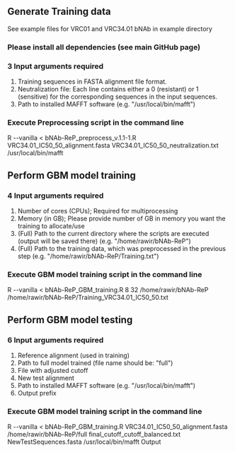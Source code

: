 ## Generate Training data
See example files for VRC01 and VRC34.01 bNAb in example directory

### Please install all dependencies (see main GitHub page)

### 3 Input arguments required
1. Training sequences in FASTA alignment file format.
2. Neutralization file: Each line contains either a 0 (resistant) or 1 (sensitive) for the corresponding sequences in the input sequences. 
3. Path to installed MAFFT software (e.g. "/usr/local/bin/mafft")

### Execute Preprocessing script in the command line
R --vanilla < bNAb-ReP_preprocess_v.1.1-1.R VRC34.01_IC50_50_alignment.fasta VRC34.01_IC50_50_neutralization.txt /usr/local/bin/mafft


## Perform GBM model training

### 4 Input arguments required
1. Number of cores (CPUs); Required for multiprocessing
2. Memory (in GB); Please provide number of GB in memory you want the training to allocate/use
3. (Full) Path to the current directory where the scripts are executed (output will be saved there) (e.g. "/home/rawir/bNAb-ReP")
4. (Full) Path to the training data, which was preprocessed in the previous step (e.g. "/home/rawir/bNAb-ReP/Training.txt")

### Execute GBM model training script in the command line
R --vanilla < bNAb-ReP_GBM_training.R 8 32 /home/rawir/bNAb-ReP /home/rawir/bNAb-ReP/Training_VRC34.01_IC50_50.txt


## Perform GBM model testing

### 6 Input arguments required
1. Reference alignment (used in training)
2. Path to full model trained (file name should be: "full")
3. File with adjusted cutoff
4. New test alignment
5. Path to installed MAFFT software (e.g. "/usr/local/bin/mafft")
6. Output prefix

### Execute GBM model training script in the command line
R --vanilla < bNAb-ReP_GBM_training.R VRC34.01_IC50_50_alignment.fasta /home/rawir/bNAb-ReP/full final_cutoff_cutoff_balanced.txt NewTestSequences.fasta /usr/local/bin/mafft Output
